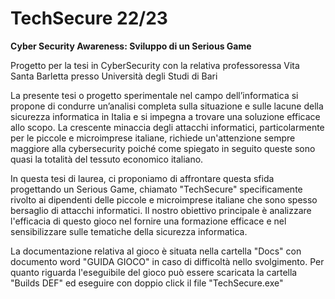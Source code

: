 # TechSecure 22/23
**Cyber Security Awareness: Sviluppo di un Serious Game**

Progetto per la tesi in CyberSecurity con la relativa professoressa Vita Santa Barletta presso Università degli Studi di Bari

La presente tesi o progetto sperimentale nel campo dell’informatica si propone di condurre un’analisi completa sulla situazione e sulle lacune della sicurezza informatica in Italia e si impegna a trovare una soluzione efficace allo scopo.
La crescente minaccia degli attacchi informatici, particolarmente per le piccole e microimprese italiane, richiede un'attenzione sempre maggiore alla cybersecurity poiché come spiegato in seguito queste sono quasi la totalità del tessuto economico italiano. 

In questa tesi di laurea, ci proponiamo di affrontare questa sfida progettando un Serious Game, chiamato "TechSecure" specificamente rivolto ai dipendenti delle piccole e microimprese italiane che sono spesso bersaglio di attacchi informatici. 
Il nostro obiettivo principale è analizzare l'efficacia di questo gioco nel fornire una formazione efficace e nel sensibilizzare sulle tematiche della sicurezza informatica.


La documentazione relativa al gioco è situata nella cartella "Docs" con documento word "GUIDA GIOCO" in caso di difficoltà nello svolgimento. 
Per quanto riguarda l'eseguibile del gioco può essere scaricata la cartella "Builds DEF" ed eseguire con doppio click il file "TechSecure.exe"


